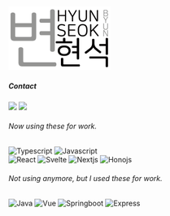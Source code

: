 <img src="img/image1.png" width="200px"></img><br/>
##### Contact
<a href="https://hbyun.tistory.com/"><img src="https://t1.daumcdn.net/tistory_admin/static/top/favicon_0630.ico" width="36px"></a>
<a href="mailto:gumyoincirno@gmail.com"><img src="https://ssl.gstatic.com/ui/v1/icons/mail/rfr/gmail.ico" width="36px"></a>


###### Now using these for work.
<section>
<img src="https://bicon.gumyo.net/api/icon?width=1640&height=250&textColor=%23FFF&text=Typescript&borderRadius=20&icon=ts&bgColor=%23007aFF" height="25px" width="164px" alt="Typescript" />
<img src="https://bicon.gumyo.net/api/icon?width=1640&height=250&icon=js&text=JavaScript&bgColor=%23EC0&borderRadius=20&textColor=%23000" height="25px" width="164px" alt="Javascript" />
  </section>
<section>
<img src="https://bicon.gumyo.net/api/icon?width=800&height=250&icon=react&text=React&bgColor=%23AEF&borderRadius=20&textColor=%23000" height="25px" width="80px" alt="React" />
<img src="https://bicon.gumyo.net/api/icon?width=800&height=250&icon=svelte&text=Svelt&bgColor=%23FCC&borderRadius=20&textColor=%23000" height="25px" width="80px" alt="Svelte" />
<img src="https://bicon.gumyo.net/api/icon?width=800&height=250&icon=next&text=Next&bgColor=%23777&borderRadius=20&textColor=%23FFF" height="25px" width="80px" alt="Nextjs" />
<img src="https://bicon.gumyo.net/api/icon?width=800&height=250&cIcon=https%3A%2F%2Fimg.gumyo.net%2Fhono-logo.svg&text=Hono&bgColor=%23C55&borderRadius=20&textColor=%23FFF" height="25px" width="80px" alt="Honojs" />
</section>



###### Not using anymore, but I used these for work.

<section>
<img src="https://bicon.gumyo.net/api/icon?width=600&height=200&icon=java&text=Java&bgColor=%23F5F5F5&borderRadius=20&textColor=%23000" height="20px" width="60px" alt="Java" />
<img src="https://bicon.gumyo.net/api/icon?width=500&height=200&icon=vue&text=Vue&bgColor=%23AFA&borderRadius=20&textColor=%23000" height="20px" width="50px" alt="Vue" />
<img src="https://bicon.gumyo.net/api/icon?width=1000&height=200&icon=spring&text=Spring+boot&bgColor=%23DFB&borderRadius=20&textColor=%23000" height="20px" width="100px" alt="Springboot" />
<img src="https://bicon.gumyo.net/api/icon?width=800&height=200&icon=express&text=Express&bgColor=%23999&borderRadius=20&textColor=%23FFF" height="20px" width="80px" alt="Express" />
</section>
